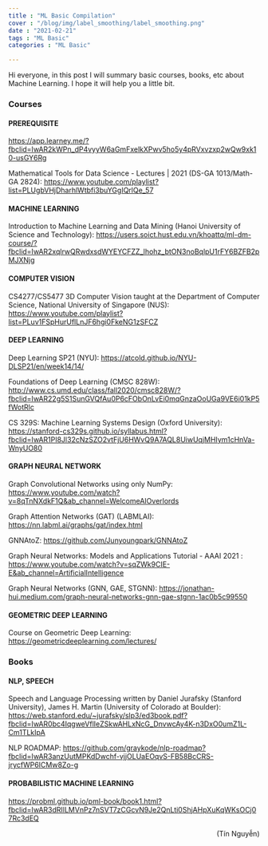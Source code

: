 ```yaml
---
title : "ML Basic Compilation"
cover : "/blog/img/label_smoothing/label_smoothing.png"
date : "2021-02-21"
tags : "ML Basic"
categories : "ML Basic"

---
```


Hi everyone, in this post I will summary basic courses, books, etc about Machine Learning. I hope it will help you a little bit.<br/>


### Courses
#### PREREQUISITE
https://app.learney.me/?fbclid=IwAR2kWPn_dP4vyyW6aGmFxelkXPwv5ho5y4pRVxvzxp2wQw9xk10-usGY6Rg

Mathematical Tools for Data Science - Lectures | 2021 (DS-GA 1013/Math-GA 2824): https://www.youtube.com/playlist?list=PLUgbVHjDharhlWtbfi3buYGgIQrlQe_57

#### MACHINE LEARNING
Introduction to Machine Learning and Data Mining (Hanoi University of Science and Technology): https://users.soict.hust.edu.vn/khoattq/ml-dm-course/?fbclid=IwAR2xqlrwQRwdxsdWYEYCFZZ_lhohz_btON3noBqlpU1rFY6BZFB2pMJXNjg 

#### COMPUTER VISION
CS4277/CS5477 3D Computer Vision taught at the Department of Computer Science, National University of Singapore (NUS): https://www.youtube.com/playlist?list=PLuv1FSpHurUflLnJF6hgi0FkeNG1zSFCZ

#### DEEP LEARNING
Deep Learning SP21 (NYU):
https://atcold.github.io/NYU-DLSP21/en/week14/14/

Foundations of Deep Learning (CMSC 828W): 
http://www.cs.umd.edu/class/fall2020/cmsc828W/?fbclid=IwAR22g5S1SunGVQfAu0P6cFObOnLvEi0mqGnzaOoUGa9VE6i01kP5fWotRlc

CS 329S: Machine Learning Systems Design (Oxford University):
https://stanford-cs329s.github.io/syllabus.html?fbclid=IwAR1PI8Jl32cNzSZO2vtFjU6HWvQ9A7AQL8UiwUqjMHIym1cHnVa-WnyUO80

#### GRAPH NEURAL NETWORK
Graph Convolutional Networks using only NumPy: https://www.youtube.com/watch?v=8qTnNXdkF1Q&ab_channel=WelcomeAIOverlords

Graph Attention Networks (GAT) (LABMLAI): https://nn.labml.ai/graphs/gat/index.html

GNNAtoZ: https://github.com/Junyoungpark/GNNAtoZ

Graph Neural Networks: Models and Applications Tutorial - AAAI 2021 : https://www.youtube.com/watch?v=sqZWk9CIE-E&ab_channel=ArtificialIntelligence

Graph Neural Networks (GNN, GAE, STGNN): https://jonathan-hui.medium.com/graph-neural-networks-gnn-gae-stgnn-1ac0b5c99550

#### GEOMETRIC DEEP LEARNING
Course on Geometric Deep Learning: https://geometricdeeplearning.com/lectures/


### Books
#### NLP, SPEECH
Speech and Language Processing written by Daniel Jurafsky (Stanford University), James H. Martin (University of Colorado at Boulder): https://web.stanford.edu/~jurafsky/slp3/ed3book.pdf?fbclid=IwAR0bc4IqgweVflIeZSkwAHLxNcG_DnvwcAy4K-n3DxO0umZ1L-Cm1TLkIpA

NLP ROADMAP: https://github.com/graykode/nlp-roadmap?fbclid=IwAR3anzUutMPKdDwchf-vjjOLUaEOqvS-FB58BcCRS-jrycfWP6ICMw8Zo-g

#### PROBABILISTIC MACHINE LEARNING
https://probml.github.io/pml-book/book1.html?fbclid=IwAR3dRIlLMVnPz7nSVT7zCGcvN9Je2QnLti0ShjAHpXuKqWKsOCj07Rc3dEQ

<div style="text-align: right"> (Tín Nguyễn) </div>

